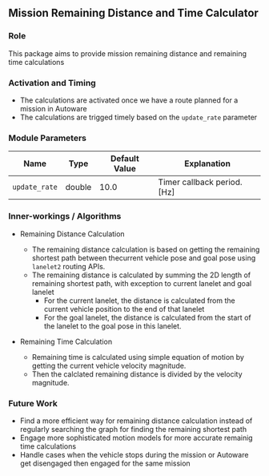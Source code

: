 ## Mission Remaining Distance and Time Calculator

### Role

This package aims to provide mission remaining distance and remaining time calculations

### Activation and Timing

- The calculations are activated once we have a route planned for a mission in Autoware
- The calculations are trigged timely based on the `update_rate` parameter

### Module Parameters

| Name          | Type   | Default Value | Explanation                 |
| ------------- | ------ | ------------- | --------------------------- |
| `update_rate` | double | 10.0          | Timer callback period. [Hz] |

### Inner-workings / Algorithms

- Remaining Distance Calculation

  - The remaining distance calculation is based on getting the remaining shortest path between thecurrent vehicle pose and goal pose using `lanelet2` routing APIs.
  - The remaining distance is calculated by summing the 2D length of remaining shortest path, with exception to current lanelet and goal lanelet
    - For the current lanelet, the distance is calculated from the current vehicle position to the end of that lanelet
    - For the goal lanelet, the distance is calculated from the start of the lanelet to the goal pose in this lanelet.

- Remaining Time Calculation
  - Remaining time is calculated using simple equation of motion by getting the current vehicle velocity magnitude.
  - Then the calclated remaining distance is divided by the velocity magnitude.

### Future Work

- Find a more efficient way for remaining distance calculation instead of regularly searching the graph for finding the remaining shortest path
- Engage more sophisticated motion models for more accurate remainig time calculations
- Handle cases when the vehicle stops during the mission or Autoware get disengaged then engaged for the same mission
